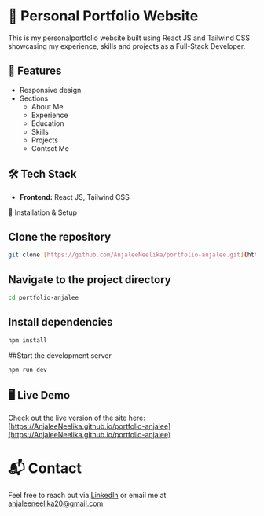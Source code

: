 # 🚀 Personal Portfolio Website

This is my personalportfolio website built using React JS and Tailwind CSS showcasing my experience, skills and projects as a Full-Stack Developer.


## 📌 Features

- Responsive design
- Sections
  * About Me
  * Experience
  * Education
  * Skills
  * Projects
  * Contsct Me


## 🛠️ Tech Stack

- **Frontend:** React JS, Tailwind CSS


 🚀 Installation & Setup

 ## Clone the repository
 ```bash
git clone [https://github.com/AnjaleeNeelika/portfolio-anjalee.git](https://github.com/AnjaleeNeelika/portfolio-anjalee.git)
```

## Navigate to the project directory
```bash
cd portfolio-anjalee
```

## Install dependencies
```bash
npm install
```

##Start the development server
```bash
npm run dev
```


## 🖥️ Live Demo

Check out the live version of the site here: [https://AnjaleeNeelika.github.io/portfolio-anjalee](https://AnjaleeNeelika.github.io/portfolio-anjalee)


# 📬 Contact

Feel free to reach out via [LinkedIn](https://www.linkedin.com/in/anjalee99/) or email me at [anjaleeneelika20@gmail.com](anjaleeneelika20@gmail.com).

    
